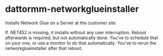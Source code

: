 # dattormm-networkglueinstaller

Installs Network Glue on a Server at the customer site

If .NET452 is missing, it installs without any user interruption. Reboot afterwards is required, but not automatically done. You've to schedule that on your one, or use a monitor to do that automatically. You've to rerun the networkglueinstaller after that reboot.
